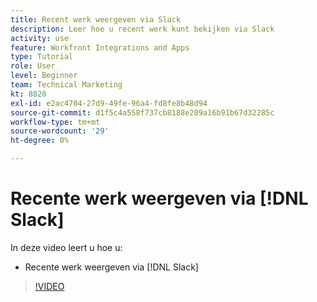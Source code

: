 ```yaml
---
title: Recent werk weergeven via Slack
description: Leer hoe u recent werk kunt bekijken via Slack
activity: use
feature: Workfront Integrations and Apps
type: Tutorial
role: User
level: Beginner
team: Technical Marketing
kt: 8820
exl-id: e2ac4704-27d9-49fe-96a4-fd8fe8b48d94
source-git-commit: d1f5c4a558f737cb8188e209a16b91b67d32285c
workflow-type: tm+mt
source-wordcount: '29'
ht-degree: 0%

---
```


# Recente werk weergeven via [!DNL Slack]

In deze video leert u hoe u:

* Recente werk weergeven via [!DNL Slack]

>[!VIDEO](https://video.tv.adobe.com/v/335120/?quality=12)
